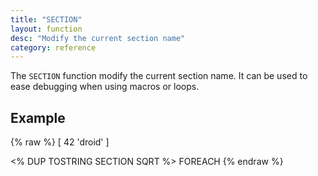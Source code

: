 ```yaml
---
title: "SECTION"
layout: function
desc: "Modify the current section name"
category: reference
---
```


The `SECTION` function modify the current section name. It can be used to ease debugging when using macros or loops.

## Example ##

{% raw %}
<warp10-warpscript-widget backend="{{backend}}"  exec-endpoint="{{execEndpoint}}">
[ 42 'droid' ]

<%
    DUP TOSTRING SECTION
    SQRT
%> FOREACH
</warp10-warpscript-widget>
{% endraw %}